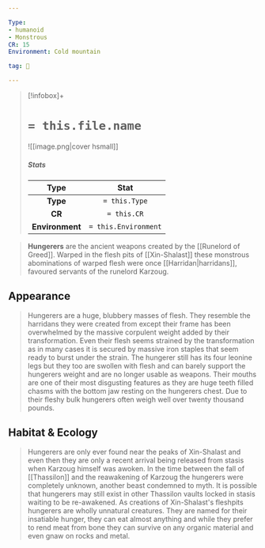 ```yaml
---

Type:
- humanoid
- Monstrous
CR: 15
Environment: Cold mountain

tag: 👹

---
```


> [!infobox]+
> #  `= this.file.name`
> ![[image.png|cover hsmall]]
> ##### Stats
> Type | Stat |
> :---:|:---:|
> **Type** | `= this.Type` |
> **CR** | `= this.CR` |
> **Environment** | `= this.Environment` |



> **Hungerers** are the ancient weapons created by the [[Runelord of Greed]]. Warped in the flesh pits of [[Xin-Shalast]] these monstrous abominations of warped flesh were once [[Harridan|harridans]], favoured servants of the runelord Karzoug. 


## Appearance

> Hungerers are a huge, blubbery masses of flesh. They resemble the harridans they were created from except their frame has been overwhelmed by the massive corpulent weight added by their transformation. Even their flesh seems strained by the transformation as in many cases it is secured by massive iron staples that seem ready to burst under the strain. The hungerer still has its four leonine legs but they too are swollen with flesh and can barely support the hungerers weight and are no longer usable as weapons. Their mouths are one of their most disgusting features as they are huge teeth filled chasms with the bottom jaw resting on the hungerers chest. Due to their fleshy bulk hungerers often weigh well over twenty thousand pounds.


## Habitat & Ecology

> Hungerers are only ever found near the peaks of Xin-Shalast and even then they are only a recent arrival being released from stasis when Karzoug himself was awoken. In the time between the fall of [[Thassilon]] and the reawakening of Karzoug the hungerers were completely unknown, another beast condemned to myth. It is possible that hungerers may still exist in other Thassilon vaults locked in stasis waiting to be re-awakened. As creations of Xin-Shalast's fleshpits hungerers are wholly unnatural creatures. They are named for their insatiable hunger, they can eat almost anything and while they prefer to rend meat from bone they can survive on any organic material and even gnaw on rocks and metal.








